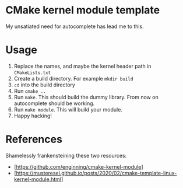 # CMake kernel module template

My unsatiated need for autocomplete has lead me to this.


# Usage
1. Replace the names, and maybe the kernel header path in `CMakeLists.txt`
2. Create a build directory. For example `mkdir build`
3. `cd` into the build directory
4. Run `cmake ..`
5. Run `make`. This should build the dummy library. From now on autocomplete should be working.
6. Run `make module`. This will build your module.
7. Happy hacking!


# References
Shamelessly frankensteining these two resources:
- [https://github.com/enginning/cmake-kernel-module]
- [https://musteresel.github.io/posts/2020/02/cmake-template-linux-kernel-module.html]
